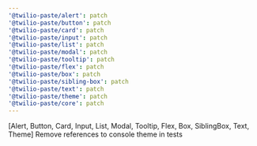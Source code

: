 ```yaml
---
'@twilio-paste/alert': patch
'@twilio-paste/button': patch
'@twilio-paste/card': patch
'@twilio-paste/input': patch
'@twilio-paste/list': patch
'@twilio-paste/modal': patch
'@twilio-paste/tooltip': patch
'@twilio-paste/flex': patch
'@twilio-paste/box': patch
'@twilio-paste/sibling-box': patch
'@twilio-paste/text': patch
'@twilio-paste/theme': patch
'@twilio-paste/core': patch
---
```


[Alert, Button, Card, Input, List, Modal, Tooltip, Flex, Box, SiblingBox, Text, Theme] Remove references to console theme in tests
